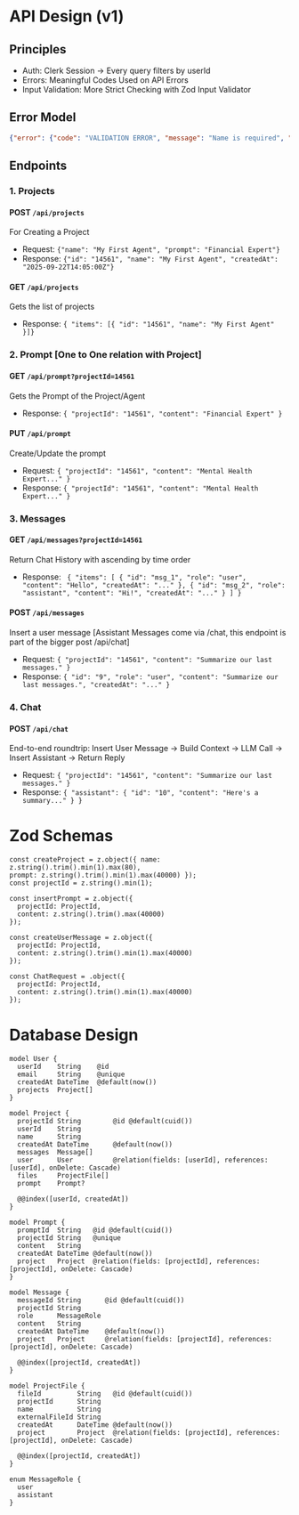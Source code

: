 # API Design (v1)

## Principles
- Auth: Clerk Session -> Every query filters by userId
- Errors: Meaningful Codes Used on API Errors
- Input Validation: More Strict Checking with Zod Input Validator

## Error Model
```json
{"error": {"code": "VALIDATION ERROR", "message": "Name is required", "details": {"name": ["Too Short"]}}}
```

## Endpoints
### 1. Projects
#### POST ```/api/projects```
For Creating a Project
- Request: ```{"name": "My First Agent", "prompt": "Financial Expert"}```
- Response: ```{"id": "14561", "name": "My First Agent", "createdAt": "2025-09-22T14:05:00Z"}```

#### GET ```/api/projects```
Gets the list of projects
- Response: ```{ "items": [{ "id": "14561", "name": "My First Agent" }]}```

### 2. Prompt [One to One relation with Project]
#### GET ```/api/prompt?projectId=14561```
Gets the Prompt of the Project/Agent
- Response: ```{ "projectId": "14561", "content": "Financial Expert" }```

#### PUT ```/api/prompt```
Create/Update the prompt
- Request: ```{ "projectId": "14561", "content": "Mental Health Expert..." }```
- Response: ```{ "projectId": "14561", "content": "Mental Health Expert..." }```

### 3. Messages
#### GET ```/api/messages?projectId=14561```
Return Chat History with ascending by time order
- Response: ``` {
    "items": [
        { "id": "msg_1", "role": "user", "content": "Hello", "createdAt": "..." },
        { "id": "msg_2", "role": "assistant", "content": "Hi!", "createdAt": "..." }
    ]
}```

#### POST ```/api/messages```
Insert a user message [Assistant Messages come via /chat, this endpoint is part of the bigger post /api/chat]
- Request: ```{ "projectId": "14561", "content": "Summarize our last messages." }```
- Response: ```{ "id": "9", "role": "user", "content": "Summarize our last messages.", "createdAt": "..." }```

### 4. Chat
#### POST ```/api/chat```
End-to-end roundtrip: Insert User Message -> Build Context -> LLM Call -> Insert Assistant -> Return Reply
- Request: ```{ "projectId": "14561", "content": "Summarize our last messages." }```
- Response: ```{ "assistant": { "id": "10", "content": "Here's a summary..." } }```


# Zod Schemas
```
const createProject = z.object({ name: z.string().trim().min(1).max(80),
prompt: z.string().trim().min(1).max(40000) });
const projectId = z.string().min(1);

const insertPrompt = z.object({
  projectId: ProjectId,
  content: z.string().trim().max(40000)
});

const createUserMessage = z.object({
  projectId: ProjectId,
  content: z.string().trim().min(1).max(40000)
});

const ChatRequest = .object({
  projectId: ProjectId,
  content: z.string().trim().min(1).max(40000)
});
```

# Database Design
```
model User {
  userId    String    @id
  email     String    @unique
  createdAt DateTime  @default(now())
  projects  Project[]
}

model Project {
  projectId String        @id @default(cuid())
  userId    String
  name      String
  createdAt DateTime      @default(now())
  messages  Message[]
  user      User          @relation(fields: [userId], references: [userId], onDelete: Cascade)
  files     ProjectFile[]
  prompt    Prompt?

  @@index([userId, createdAt])
}

model Prompt {
  promptId  String   @id @default(cuid())
  projectId String   @unique
  content   String
  createdAt DateTime @default(now())
  project   Project  @relation(fields: [projectId], references: [projectId], onDelete: Cascade)
}

model Message {
  messageId String      @id @default(cuid())
  projectId String
  role      MessageRole
  content   String
  createdAt DateTime    @default(now())
  project   Project     @relation(fields: [projectId], references: [projectId], onDelete: Cascade)

  @@index([projectId, createdAt])
}

model ProjectFile {
  fileId         String   @id @default(cuid())
  projectId      String
  name           String
  externalFileId String
  createdAt      DateTime @default(now())
  project        Project  @relation(fields: [projectId], references: [projectId], onDelete: Cascade)

  @@index([projectId, createdAt])
}

enum MessageRole {
  user
  assistant
}
```
